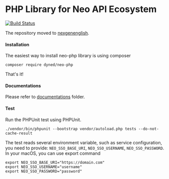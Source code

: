 # PHP Library for Neo API Ecosystem 
[![Build Status](https://travis-ci.org/jsilalahi/neo-php.svg?branch=master)](https://travis-ci.org/jsilalahi/neo-php)

The repository moved to [nexgenenglish](https://github.com/nexgenenglish/neo-php).

#### Installation

The easiest way to install neo-php library is using composer

```
composer require dyned/neo-php
```

That's it!

#### Documentations
Please refer to [documentations](docs) folder.


#### Test
Run the PHPUnit test using PHPUnit.

```
./vendor/bin/phpunit --bootstrap vendor/autoload.php tests --do-not-cache-result
```

The test reads several environment variable, such as service configuration, you need to provide: `NEO_SSO_BASE_URI`, `NEO_SSO_USERNAME`, `NEO_SSO_PASSWORD`. In your macOS, you can use export command

```
export NEO_SSO_BASE_URI="https://domain.com"
export NEO_SSO_USERNAME="username"
export NEO_SSO_PASSWORD="password"
```
